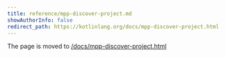 ```yaml
---
title: reference/mpp-discover-project.md
showAuthorInfo: false
redirect_path: https://kotlinlang.org/docs/mpp-discover-project.html
---
```


The page is moved to [/docs/mpp-discover-project.html](/docs/mpp-discover-project.html)
